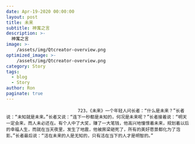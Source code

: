 ```yaml
---
date: Apr-19-2020 00:00:00
layout: post
title: 未来
subtitle: 神寓之言
description: >-
  神寓之言
image: >-
    /assets/img/Qtcreator-overview.png
optimized_image: >-
    /assets/img/Qtcreator-overview.png
category: Story
tags:
  - blog
  - Story
author: Ron
paginate: true
---
```


							　　723，《未来》一个年轻人问长者：“什么是未来？”长者说：“未知就是未来。”长者又说：“连下一秒都是未知的，何况是未来呢？”长者接着说：“明天一定会来，而人未必还在。有个人中了大奖，赚了一大笔钱，他高兴地憧憬着未来，规划着以后的幸福人生，而就在当天夜里，发生了地震，他被房梁砸死了，所有的美好愿景都化为了泡影。”长者最后说：“活在未来的人是无知的，只有活在当下的人才是明智的。”
